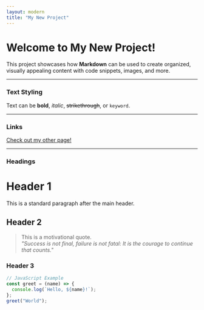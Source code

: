 ```yaml
---
layout: modern
title: "My New Project"
---
```


# Welcome to My New Project!

This project showcases how **Markdown** can be used to create organized, visually appealing content with code snippets, images, and more.

---

### Text Styling

Text can be **bold**, *italic*, ~~strikethrough~~, or `keyword`.

---

### Links

[Check out my other page!](./another-page.html)

---

### Headings

# Header 1
This is a standard paragraph after the main header.

## Header 2
> This is a motivational quote.  
> *"Success is not final, failure is not fatal: It is the courage to continue that counts."*

### Header 3

```javascript
// JavaScript Example
const greet = (name) => {
  console.log(`Hello, ${name}!`);
};
greet("World");
